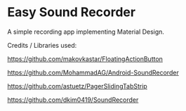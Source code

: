 Easy Sound Recorder
=============

<p>A simple  recording app implementing Material Design.</p>








Credits / Libraries used:

https://github.com/makovkastar/FloatingActionButton

https://github.com/MohammadAG/Android-SoundRecorder

https://github.com/astuetz/PagerSlidingTabStrip

https://github.com/dkim0419/SoundRecorder



